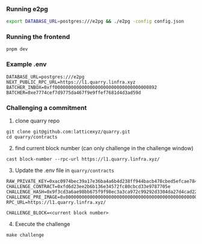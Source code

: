 ### Running e2pg

```bash
export DATABASE_URL=postgres:///e2pg && ./e2pg -config config.json
```

### Running the frontend

```
pnpm dev
```

### Example .env

```
DATABASE_URL=postgres:///e2pg
NEXT_PUBLIC_RPC_URL=https://l1.quarry.linfra.xyz
BATCHER_INBOX=0xff00000000000000000000000000000000000892
BATCHER=0xe7774cef7d9775da467f9e9ffef7681d4d3ad59d
```

### Challenging a commitment

1. clone quarry repo

```
git clone git@github.com:latticexyz/quarry.git
cd quarry/contracts
```

2. find current block number (can only challenge in the challenge window)

```
cast block-number --rpc-url https://l1.quarry.linfra.xyz/
```

3. Update the .env file in `quarry/contracts`

```
RAW_PRIVATE_KEY=0xac0974bec39a17e36ba4a6b4d238ff944bacb478cbed5efcae784d7bf4f2ff80
CHALLENGE_CONTRACT=0xfd6d23ee2b6b136e34572fc80cbcd33e9787705e
CHALLENGE_HASH=0x9f3cd3a6ae98bb675f9f98ec3a3ca972c99292d3304da27d4cad2279fe29f224
CHALLENGE_PRE_IMAGE=0x00000000000000000000000000000000000000000000000000000000000000067175617272790000000000000000000000000000000000000000000000000000
RPC_URL=https://l1.quarry.linfra.xyz/

CHALLENGE_BLOCK=<current block number>
```

4. Execute the challenge

```
make challenge
```
